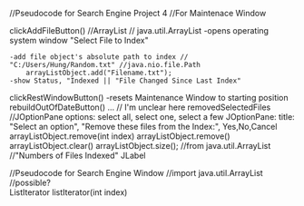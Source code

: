 //Pseudocode for Search Engine Project 4
//For Maintenace Window

clickAddFileButton() //ArrayList // java.util.ArrayList
	-opens operating system window "Select File to Index"
	
	-add file object's absolute path to index // "C:/Users/Hung/Random.txt" //java.nio.file.Path
		arrayListObject.add("Filename.txt");
	-show Status, "Indexed || "File Changed Since Last Index"
clickRestWindowButton()
	-resets Maintenance Window to starting position
rebuildOutOfDateButton()
	... // I'm unclear here
removedSelectedFiles //JOptionPane
	options: select all, select one, select a few
	JOptionPane: title: "Select an option", "Remove these files from the Index:", Yes,No,Cancel
		arrayListObject.remove(int index)
		arrayListObject.remove()
		arrayListObject.clear()
arrayListObject.size(); //from java.util.ArrayList //"Numbers of Files Indexed" JLabel


//Pseudocode for Search Engine Window
//import java.util.ArrayList
//possible?  
ListIterator<E>	listIterator​(int index)
